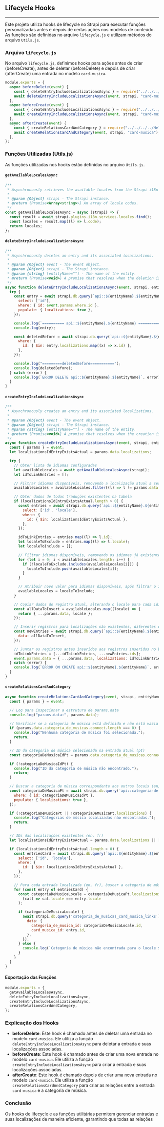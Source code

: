 ## Lifecycle Hooks

---

Este projeto utiliza hooks de lifecycle no Strapi para executar funções personalizadas antes e depois de certas ações nos modelos de conteúdo. As funções são definidas no arquivo `lifecycle.js` e utilizam métodos do arquivo `Utils.js`.

### Arquivo `lifecycle.js`

No arquivo `lifecycle.js`, definimos hooks para ações antes de criar (beforeCreate), antes de deletar (beforeDelete) e depois de criar (afterCreate) uma entrada no modelo `card-musica`.

```javascript
module.exports = {
  async beforeDelete(event) {
    const { deleteEntryIncludeLocalizationsAsync } = require("../../../../Helpers/Utils.js");
    await deleteEntryIncludeLocalizationsAsync(event, strapi, "card-musica");
  },
  async beforeCreate(event) {
    const { createEntryIncludeLocalizationsAsync } = require("../../../../Helpers/Utils.js");
    await createEntryIncludeLocalizationsAsync(event, strapi, "card-musica");
  },
  async afterCreate(event) {
    const { createRelationsCardAndCategory } = require("../../../../Helpers/Utils.js");
    await createRelationsCardAndCategory(event, strapi, "card-musica");
  },
};
```

### Funções Utilizadas (Utils.js)

As funções utilizadas nos hooks estão definidas no arquivo `Utils.js`.

#### `getAvailableLocalesAsync`

```javascript
/**
 * Asynchronously retrieves the available locales from the Strapi i18n plugin.
 *
 * @param {Object} strapi - The Strapi instance.
 * @return {Promise<Array<string>>} An array of locale codes.
 */
const getAvailableLocalesAsync = async (strapi) => {
  const result = await strapi.plugins.i18n.services.locales.find();
  const locales = result.map((l) => l.code);
  return locales;
};
```

#### `deleteEntryIncludeLocalizationsAsync`

```javascript
/**
 * Asynchronously deletes an entry and its associated localizations.
 *
 * @param {Object} event - The event object.
 * @param {Object} strapi - The Strapi instance.
 * @param {string} [entityName=""] - The name of the entity.
 * @return {Promise<void>} A promise that resolves when the deletion is complete.
 */
async function deleteEntryIncludeLocalizationsAsync(event, strapi, entityName = "") {
  try {
    const entry = await strapi.db.query(`api::${entityName}.${entityName}`).findOne({
      select: ['id'],
      where: { id: event.params.where.id },
      populate: { localizations: true },
    });

    console.log(`========== api::${entityName}.${entityName} ==========`);
    console.log(entry);

    const deletedBefore = await strapi.db.query(`api::${entityName}.${entityName}`).deleteMany({
      where: {
        id: { $in: entry.localizations.map((x) => x.id) },
      },
    });

    console.log("=========deletedBefore===========");
    console.log(deletedBefore);
  } catch (error) {
    console.log(`ERROR DELETE api::${entityName}.${entityName}`, error);
  }
}
```

#### `createEntryIncludeLocalizationsAsync`

```javascript
/**
 * Asynchronously creates an entry and its associated localizations.
 *
 * @param {Object} event - The event object.
 * @param {Object} strapi - The Strapi instance.
 * @param {string} [entityName=""] - The name of the entity.
 * @return {Promise<void>} A promise that resolves when the creation is complete.
 */
async function createEntryIncludeLocalizationsAsync(event, strapi, entityName = "") {
  const { params } = event;
  let localizationsIdEntryExistsActual = params.data.localizations;

  try {
    // Obter lista de idiomas configuradas
    let availableLocales = await getAvailableLocalesAsync(strapi);
    let idToLinkEntries = [];

    // Filtrar idiomas disponíveis, removendo a localização atual a ser inserido
    availableLocales = availableLocales.filter((l) => l != params.data.locale);

    // Obter dados de todas traduções existentes na tabela
    if (localizationsIdEntryExistsActual.length > 0) {
      const entries = await strapi.db.query(`api::${entityName}.${entityName}`).findMany({
        select: ['id', 'locale'],
        where: {
          id: { $in: localizationsIdEntryExistsActual },
        },
      });

      idToLinkEntries = entries.map((l) => l.id);
      let localeToExclude = entries.map((l) => l.locale);
      let localeToInclude = [];

      // Filtrar idiomas disponíveis, removendo os idiomas já existentes
      for (let i = 0; i < availableLocales.length; i++) {
        if (!localeToExclude.includes(availableLocales[i])) {
          localeToInclude.push(availableLocales[i]);
        }
      }

      // Atribuir novo valor para idiomas disponíveis, após filtrar o idioma a ser inserido e localizações já inseridas
      availableLocales = localeToInclude;
    }

    // Copiar dados do registro atual, alterando o locale para cada idioma disponível
    const allDataToInsert = availableLocales.map((locale) => {
      return { ...params.data, locale };
    });

    // Inserir registros para localizações não existentes, diferentes dos já inseridos e do registro a ser inserido
    const newEntries = await strapi.db.query(`api::${entityName}.${entityName}`).createMany({
      data: allDataToInsert,
    });

    // Juntar os registros antes inseridos aos registros inseridos no beforeCreate e fazer link ao registro criado, através do "localizations"
    idToLinkEntries = [...idToLinkEntries, ...newEntries.ids];
    event.params.data = { ...params.data, localizations: idToLinkEntries };
  } catch (error) {
    console.log(`ERROR ON CREATE api::${entityName}.${entityName}`, error);
  }
}
```

#### `createRelationsCardAndCategory`

```javascript
async function createRelationsCardAndCategory(event, strapi, entityName = "") {
  const { params } = event;

  // Log para inspecionar a estrutura de params.data
  console.log("params.data:", params.data);

  // Verificar se a categoria de música está definida e não está vazia
  if (params.data.categoria_de_musicas.connect.length === 0) {
    console.log("Nenhuma categoria de música foi selecionada.");
    return;
  }

  // ID da categoria de música selecionada na entrada atual (pt)
  const categoriaDeMusicaIdPt = params.data.categoria_de_musicas.connect[0]?.id;

  if (!categoriaDeMusicaIdPt) {
    console.log("ID da categoria de música não encontrado.");
    return;
  }

  // Buscar a categoria de música correspondente aos outros locais (en, fr)
  const categoriaDeMusicaPt = await strapi.db.query('api::categoria-de-musica.categoria-de-musica').findOne({
    where: { id: categoriaDeMusicaIdPt },
    populate: { localizations: true },
  });

  if (!categoriaDeMusicaPt || !categoriaDeMusicaPt.localizations) {
    console.log("Categorias de música localizadas não encontradas.");
    return;
  }

  // IDs das localizações existentes (en, fr)
  let localizationsIdEntryExistsActual = params.data.localizations || [];

  if (localizationsIdEntryExistsActual.length > 0) {
    const entriesCard = await strapi.db.query(`api::${entityName}.${entityName}`).findMany({
      select: ['id', 'locale'],
      where: {
        id: { $in: localizationsIdEntryExistsActual },
      },
    });

    // Para cada entrada localizada (en, fr), buscar a categoria de música correspondente e criar a relação
    for (const entry of entriesCard) {
      const categoriaDeMusicaLocale = categoriaDeMusicaPt.localizations.find(
        (cat) => cat.locale === entry.locale
      );

      if (categoriaDeMusicaLocale) {
        await strapi.db.query('categoria_de_musicas_card_musica_links').create({
          data: {
            categoria_de_musica_id: categoriaDeMusicaLocale.id,
            card_musica_id: entry.id,
          },
        });
      } else {
        console.log(`Categoria de música não encontrada para o locale ${entry.locale}`);
      }
    }
  }
}
```

#### Exportação das Funções

```javascript
module.exports = {
  getAvailableLocalesAsync,
  deleteEntryIncludeLocalizationsAsync,
  createEntryIncludeLocalizationsAsync,
  createRelationsCardAndCategory,
};
```

### Explicação dos Hooks

- **beforeDelete**: Este hook é chamado antes de deletar uma entrada no modelo `card-musica`. Ele utiliza a função `deleteEntryIncludeLocalizationsAsync` para deletar a entrada e suas localizações associadas.
- **beforeCreate**: Este hook é chamado antes de criar uma nova entrada no modelo `card-musica`. Ele utiliza a função `createEntryIncludeLocalizationsAsync` para criar a entrada e suas localizações associadas.
- **afterCreate**: Este hook é chamado depois de criar uma nova entrada no modelo `card-musica`. Ele utiliza a função `createRelationsCardAndCategory` para criar as relações entre a entrada `card-musica` e a categoria de música.

### Conclusão

Os hooks de lifecycle e as funções utilitárias permitem gerenciar entradas e suas localizações de maneira eficiente, garantindo que todas as relações
